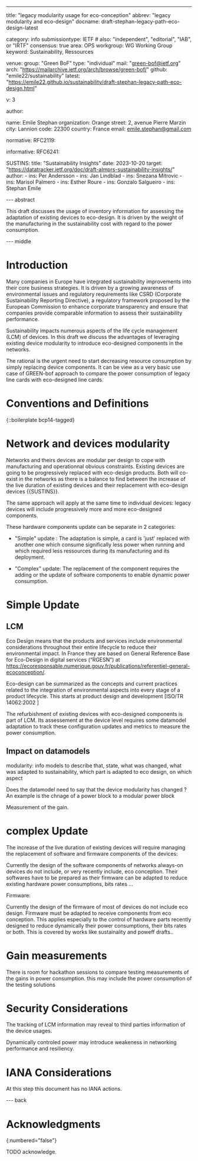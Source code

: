 ---
title: "legacy modularity usage for eco-conception"
abbrev: "legacy modularity and eco-design"
docname: draft-stephan-legacy-path-eco-design-latest

category: info
submissiontype: IETF  # also: "independent", "editorial", "IAB", or "IRTF"
consensus: true
area: OPS
workgroup: WG Working Group
keyword: Sustainability, Ressources

venue:
  group: "Green BoF"
  type: "individual"
  mail: "green-bof@ietf.org"
  arch: "https://mailarchive.ietf.org/arch/browse/green-bof/"
  github: "emile22/sustainability"
  latest: "https://emile22.github.io/sustainability/draft-stephan-legacy-path-eco-design.html"

v: 3

author:

   name: Emile Stephan
   organization: Orange
   street: 2, avenue Pierre Marzin
   city: Lannion
   code: 22300
   country: France
   email: emile.stephan@gmail.com

normative:
  RFC2119:

informative:
  RFC6241:

  SUSTINS:
    title: "Sustainability Insights"
    date: 2023-10-20
    target: "https://datatracker.ietf.org/doc/draft-almprs-sustainability-insights/"
    author:
			- ins: Per Andersson
			- ins: Jan Lindblad
			- ins: Snezana Mitrovic
			- ins: Marisol Palmero
			- ins: Esther Roure
			- ins: Gonzalo Salgueiro
			- ins: Stephan Emile

--- abstract

This draft discusses the usage of inventory information for assessing the adaptation of existing devices to eco-design. It is driven by the weight of the manufacturing in the sustainability cost with regard to the power consumption.

--- middle

# Introduction

Many companies in Europe have integrated sustainability improvements into their core business strategies. It is driven by a growing awareness of environmental issues and regulatory requirements like CSRD (Corporate Sustainability Reporting Directive), a regulatory framework proposed by the European Commission to enhance corporate transparency and ensure that companies provide comparable information to assess their sustainability performance.

Sustainability impacts numerous aspects of the life cycle management (LCM) of devices. In this draft we discuss the advantages of leveraging existing device modularity to introduce eco-designed components in the networks.

The rational is the urgent need to start decreasing resource consumption by simply replacing device components. It can be view as a very basic use case of GREEN-bof approach to compare the power consumption of legacy line cards with eco-designed line cards.

# Conventions and Definitions

{::boilerplate bcp14-tagged}

# Network and devices modularity

Networks and theirs devices are modular per design to cope with manufacturing and operationnal obvious constraints. Existing devices are going to be progressively replaced with eco-design products. Both will co-exist in the networks as there is a balance to find between the increase of the live duration of existing devices and their replacement with eco-design devices {{SUSTINS}}.

The same approach will apply at the same time to individual devices: legacy devices will include progressively more and more eco-designed components.

These hardware components update can be separate in 2 categories:

 * "Simple" update : The adaptation is simple, a card is 'just' replaced with another one which consume significally less power when running and which required less ressources during its manufacturing and its deployment.

 * "Complex" update: The replacement of the component requires the adding or the update of software components to enable dynamic power consumption.

# Simple Update

## LCM

Eco Design means that the products and services include environmental considerations throughout their entire lifecycle to reduce their environmental impact. In France they are based on General Reference Base for Eco-Design in digital services (“RGESN”) at  https://ecoresponsable.numerique.gouv.fr/publications/referentiel-general-ecoconception/.

Eco-design can be summarized as the concepts and current practices related to the integration of environmental aspects into every stage of a product lifecycle. This starts at product design and development [ISO/TR 14062:2002 ]

The refurbishment of existing devices with eco-designed components is part of LCM. Its assessement at the device level requires some datamodel adaptation to track these configuration updates and metrics to measure the power consumption.

## Impact on datamodels

modularity: info models to describe that, state, what was changed, what was adapted to sustainability, which part is adapted to eco design, on which aspect

Does the datamodel need to say that the device modularity has changed ? An example is the chnage of a power block to a modular power block

Measurement of the gain.

# complex Update

The increase of the live duration of existing devices will require managing the replacement of software and firmware components of the devices:

Currently the design of the software components of networks always-on devices do not include, or very recently include, eco conception. Their softwares have to be prepared as their firmware can be adapted to reduce existing hardware power consumptions, bits rates ...

Firmware:

Currently the design of the firmware of most of devices do not include eco design. Firmware must be adapted to receive components from eco conception. This applies especially to the control of hardware parts recently designed to reduce dynamically their power consumptions, their bits rates or both. This is covered by works like sustainality and poweff drafts..

# Gain measurements

There is room for hackathon sessions to compare testing measurements of the gains in power consumption. this may include the power consumption of the testing solutions

# Security Considerations

The tracking of LCM information may reveal to third parties information of the device usages.

Dynamically controled power may introduce weakeness in networking performance and resiliency.

# IANA Considerations

At this step this document has no IANA actions.

--- back

# Acknowledgments
{:numbered="false"}

TODO acknowledge.
